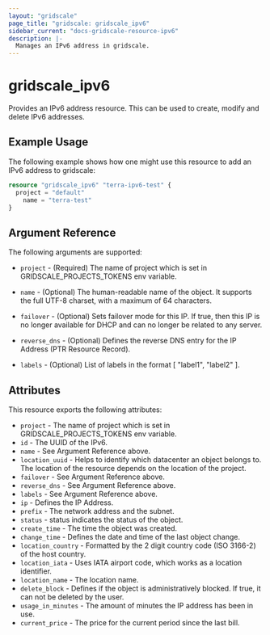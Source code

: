 ```yaml
---
layout: "gridscale"
page_title: "gridscale: gridscale_ipv6"
sidebar_current: "docs-gridscale-resource-ipv6"
description: |-
  Manages an IPv6 address in gridscale.
---
```


# gridscale_ipv6

Provides an IPv6 address resource. This can be used to create, modify and delete IPv6 addresses.

## Example Usage

The following example shows how one might use this resource to add an IPv6 address to gridscale:

```terraform
resource "gridscale_ipv6" "terra-ipv6-test" {
  project = "default"
	name = "terra-test"
}
```

## Argument Reference

The following arguments are supported:

* `project` - (Required) The name of project which is set in GRIDSCALE_PROJECTS_TOKENS env variable.

* `name` - (Optional) The human-readable name of the object. It supports the full UTF-8 charset, with a maximum of 64 characters.

* `failover` - (Optional) Sets failover mode for this IP. If true, then this IP is no longer available for DHCP and can no longer be related to any server.

* `reverse_dns` - (Optional) Defines the reverse DNS entry for the IP Address (PTR Resource Record).

* `labels` - (Optional) List of labels in the format [ "label1", "label2" ].

## Attributes

This resource exports the following attributes:

* `project` - The name of project which is set in GRIDSCALE_PROJECTS_TOKENS env variable.
* `id` - The UUID of the IPv6.
* `name` - See Argument Reference above.
* `location_uuid` - Helps to identify which datacenter an object belongs to. The location of the resource depends on the location of the project.
* `failover` - See Argument Reference above.
* `reverse_dns` - See Argument Reference above.
* `labels` - See Argument Reference above.
* `ip` - Defines the IP Address.
* `prefix` - The network address and the subnet.
* `status` - status indicates the status of the object.
* `create_time` - The time the object was created.
* `change_time` - Defines the date and time of the last object change.
* `location_country` - Formatted by the 2 digit country code (ISO 3166-2) of the host country.
* `location_iata` - Uses IATA airport code, which works as a location identifier.
* `location_name` - The location name.
* `delete_block` - Defines if the object is administratively blocked. If true, it can not be deleted by the user.
* `usage_in_minutes` - The amount of minutes the IP address has been in use.
* `current_price` - The price for the current period since the last bill.

